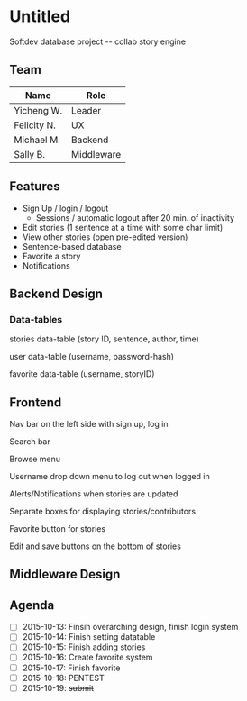 # Untitled
Softdev database project -- collab story engine

## Team
| Name       | Role            |
|------------|-----------------|
|Yicheng W.  | Leader          |
|Felicity N. | UX              |
|Michael M.  | Backend         |
|Sally B.    | Middleware      |

## Features
- Sign Up / login / logout
    - Sessions / automatic logout after 20 min. of inactivity
- Edit stories (1 sentence at a time with some char limit)
- View other stories (open pre-edited version)
- Sentence-based database
- Favorite a story
- Notifications

## Backend Design
### Data-tables
stories data-table (story ID, sentence, author, time)


user data-table (username, password-hash)


favorite data-table (username, storyID)

## Frontend
Nav bar on the left side with sign up, log in

Search bar

Browse menu

Username drop down menu to log out when logged in

Alerts/Notifications when stories are updated

Separate boxes for displaying stories/contributors

Favorite button for stories

Edit and save buttons on the bottom of stories

## Middleware Design

## Agenda
- [ ] 2015-10-13: Finsih overarching design, finish login system
- [ ] 2015-10-14: Finish setting datatable
- [ ] 2015-10-15: Finish adding stories
- [ ] 2015-10-16: Create favorite system
- [ ] 2015-10-17: Finish favorite
- [ ] 2015-10-18: PENTEST
- [ ] 2015-10-19: ~~submit~~
